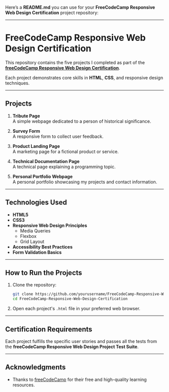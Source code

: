 
Here’s a **README.md** you can use for your **FreeCodeCamp Responsive Web Design Certification** project repository:

---

# FreeCodeCamp Responsive Web Design Certification

This repository contains the five projects I completed as part of the **[freeCodeCamp Responsive Web Design Certification](https://www.freecodecamp.org/learn/2022/responsive-web-design/)**.

Each project demonstrates core skills in **HTML**, **CSS**, and responsive design techniques.

---

## Projects

1. **Tribute Page**  
   A simple webpage dedicated to a person of historical significance.  
   

2. **Survey Form**  
   A responsive form to collect user feedback.  
  
3. **Product Landing Page**  
   A marketing page for a fictional product or service.  
  

4. **Technical Documentation Page**  
   A technical page explaining a programming topic.  
   
5. **Personal Portfolio Webpage**  
   A personal portfolio showcasing my projects and contact information.  
 
---

## Technologies Used

- **HTML5**
- **CSS3**
- **Responsive Web Design Principles**
  - Media Queries
  - Flexbox
  - Grid Layout
- **Accessibility Best Practices**
- **Form Validation Basics**

---

## How to Run the Projects

1. Clone the repository:

   ```bash
   git clone https://github.com/yourusername/FreeCodeCamp-Responsive-Web-Design-Certification.git
   cd FreeCodeCamp-Responsive-Web-Design-Certification
   ```

2. Open each project's `.html` file in your preferred web browser.

---

## Certification Requirements

Each project fulfills the specific user stories and passes all the tests from the **freeCodeCamp Responsive Web Design Project Test Suite**.

---




## Acknowledgments

- Thanks to [freeCodeCamp](https://www.freecodecamp.org/) for their free and high-quality learning resources.


